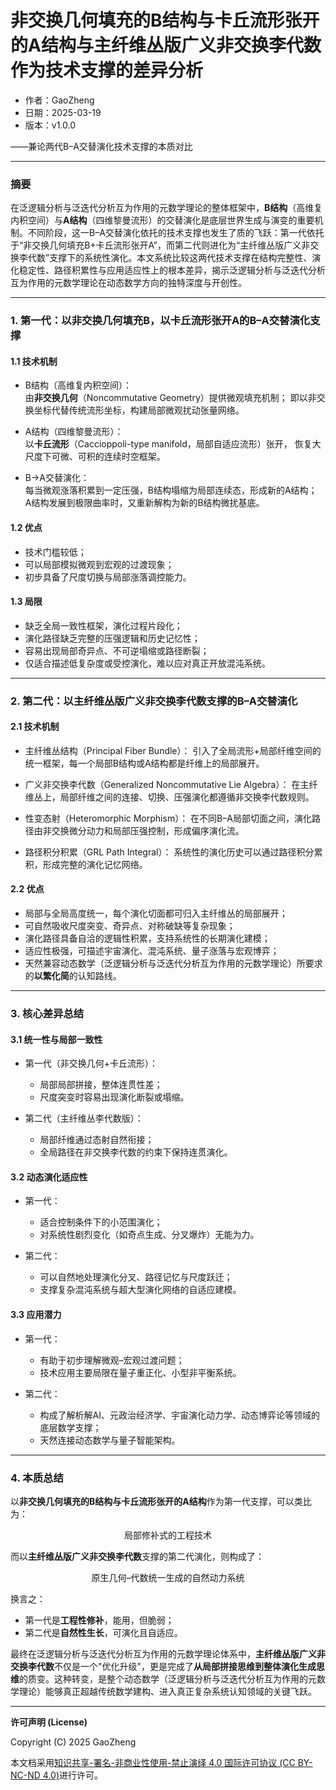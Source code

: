 # **非交换几何填充的B结构与卡丘流形张开的A结构与主纤维丛版广义非交换李代数作为技术支撑的差异分析**

- 作者：GaoZheng
- 日期：2025-03-19
- 版本：v1.0.0

——兼论两代B–A交替演化技术支撑的本质对比

---

### 摘要

在泛逻辑分析与泛迭代分析互为作用的元数学理论的整体框架中，**B结构**（高维复内积空间）与**A结构**（四维黎曼流形）的交替演化是底层世界生成与演变的重要机制。不同阶段，这一B–A交替演化依托的技术支撑也发生了质的飞跃：第一代依托于“非交换几何填充B+卡丘流形张开A”，而第二代则进化为“主纤维丛版广义非交换李代数”支撑下的系统性演化。本文系统比较这两代技术支撑在结构完整性、演化稳定性、路径积累性与应用适应性上的根本差异，揭示泛逻辑分析与泛迭代分析互为作用的元数学理论在动态数学方向的独特深度与开创性。

---

### 1. 第一代：以非交换几何填充B，以卡丘流形张开A的B–A交替演化支撑

#### 1.1 技术机制

- B结构（高维复内积空间）：  
  由**非交换几何**（Noncommutative Geometry）提供微观填充机制；
  即以非交换坐标代替传统流形坐标，构建局部微观扰动张量网络。

- A结构（四维黎曼流形）：  
  以**卡丘流形**（Caccioppoli-type manifold，局部自适应流形）张开，
  恢复大尺度下可微、可积的连续时空框架。

- B→A交替演化：  
  每当微观涨落积累到一定压强，B结构塌缩为局部连续态，形成新的A结构；
  A结构发展到极限曲率时，又重新解构为新的B结构微扰基底。

#### 1.2 优点

- 技术门槛较低；
- 可以局部模拟微观到宏观的过渡现象；
- 初步具备了尺度切换与局部涨落调控能力。

#### 1.3 局限

- 缺乏全局一致性框架，演化过程片段化；
- 演化路径缺乏完整的压强逻辑和历史记忆性；
- 容易出现局部奇异点、不可逆塌缩或路径断裂；
- 仅适合描述低复杂度或受控演化，难以应对真正开放混沌系统。

---

### 2. 第二代：以主纤维丛版广义非交换李代数支撑的B–A交替演化

#### 2.1 技术机制

- 主纤维丛结构（Principal Fiber Bundle）：
  引入了全局流形+局部纤维空间的统一框架，每一个局部B结构或A结构都是纤维上的局部展开。

- 广义非交换李代数（Generalized Noncommutative Lie Algebra）：
  在主纤维丛上，局部纤维之间的连接、切换、压强演化都遵循非交换李代数规则。

- 性变态射（Heteromorphic Morphism）：
  在不同B–A局部切面之间，演化路径由非交换微分动力和局部压强控制，形成偏序演化流。

- 路径积分积累（GRL Path Integral）：
  系统性的演化历史可以通过路径积分累积，形成完整的演化记忆网络。

#### 2.2 优点

- 局部与全局高度统一，每个演化切面都可归入主纤维丛的局部展开；
- 可自然吸收尺度突变、奇异点、对称破缺等复杂现象；
- 演化路径具备自洽的逻辑性积累，支持系统性的长期演化建模；
- 适应性极强，可描述宇宙演化、混沌系统、量子涨落与宏观博弈；
- 天然兼容动态数学（泛逻辑分析与泛迭代分析互为作用的元数学理论）所要求的**以繁化简**的认知路线。

---

### 3. 核心差异总结

#### 3.1 统一性与局部一致性

- 第一代（非交换几何+卡丘流形）：  
  - 局部局部拼接，整体连贯性差；
  - 尺度突变时容易出现演化断裂或塌缩。

- 第二代（主纤维丛李代数版）：  
  - 局部纤维通过态射自然衔接；
  - 全局路径在非交换李代数的约束下保持连贯演化。

#### 3.2 动态演化适应性

- 第一代：  
  - 适合控制条件下的小范围演化；
  - 对系统性剧烈变化（如奇点生成、分叉爆炸）无能为力。

- 第二代：  
  - 可以自然地处理演化分叉、路径记忆与尺度跃迁；
  - 支撑复杂混沌系统与超大型演化网络的自适应建模。

#### 3.3 应用潜力

- 第一代：  
  - 有助于初步理解微观–宏观过渡问题；
  - 技术应用主要局限在量子重正化、小型非平衡系统。

- 第二代：  
  - 构成了解析解AI、元政治经济学、宇宙演化动力学、动态博弈论等领域的底层数学支撑；
  - 天然连接动态数学与量子智能架构。

---

### 4. 本质总结

以**非交换几何填充的B结构与卡丘流形张开的A结构**作为第一代支撑，可以类比为：

$$
\text{局部修补式的工程技术} 
$$

而以**主纤维丛版广义非交换李代数**支撑的第二代演化，则构成了：

$$
\text{原生几何–代数统一生成的自然动力系统}
$$

换言之：

- 第一代是**工程性修补**，能用，但脆弱；
- 第二代是**自然性生长**，可演化且自适应。

最终在泛逻辑分析与泛迭代分析互为作用的元数学理论体系中，**主纤维丛版广义非交换李代数**不仅是一个"优化升级"，更是完成了**从局部拼接思维到整体演化生成思维**的质变。这种转变，是整个动态数学（泛逻辑分析与泛迭代分析互为作用的元数学理论）能够真正超越传统数学建构、进入真正复杂系统认知领域的关键飞跃。

---

**许可声明 (License)**

Copyright (C) 2025 GaoZheng 

本文档采用[知识共享-署名-非商业性使用-禁止演绎 4.0 国际许可协议 (CC BY-NC-ND 4.0)](https://creativecommons.org/licenses/by-nc-nd/4.0/deed.zh-Hans)进行许可。
